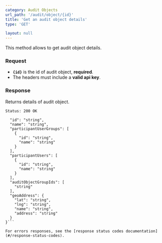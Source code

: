 ```yaml
---
category: Audit Objects
url_path: '/audit/object/{id}'
title: 'Get an audit object details'
type: 'GET'

layout: null
---
```


This method allows to get audit object details.

### Request

* **`{id}`** is the id of audit object, **required**.
* The headers must include a **valid api key**.

### Response

Returns details of audit object.

```Status: 200 OK```
```{
  "id": "string",
  "name": "string",  
  "participantUserGroups": [
    {
      "id": "string",
      "name": "string"
    }
  ],
  "participantUsers": [
    {
      "id": "string",
      "name": "string"
    }
  ],
  "auditObjectGroupIds": [
    "string"
  ],
  "geoAddress": {
    "lat": "string",
    "lng": "string",
    "name": "string",
    "address": "string"
  }
}```

For errors responses, see the [response status codes documentation](#/response-status-codes).
